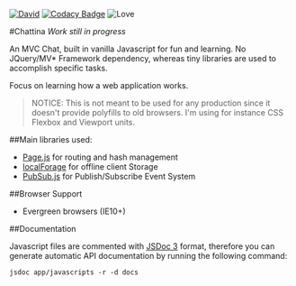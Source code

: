 [![David](https://david-dm.org/jiayihu/chattina.svg)](https://david-dm.org/jiayihu/chattina.svg)
[![Codacy Badge](https://api.codacy.com/project/badge/grade/32903457402d47f2bb1fc5d544701458)](https://www.codacy.com/app/steph-jiayi/chattina)
![Love](https://img.shields.io/badge/Made%20with-%E2%99%A5-red.svg)

#Chattina *Work still in progress*

An MVC Chat, built in vanilla Javascript for fun and learning. No JQuery/MV* Framework dependency, whereas tiny libraries are used to accomplish specific tasks.

Focus on learning how a web application works.

>NOTICE: This is not meant to be used for any production since it doesn't provide polyfills to old browsers. I'm using for instance CSS Flexbox and Viewport units.

##Main libraries used:
 - [Page.js](https://github.com/visionmedia/page.js) for routing and hash management
 - [localForage](https://github.com/mozilla/localForage) for offline client Storage
 - [PubSub.js](https://github.com/mroderick/PubSubJS) for Publish/Subscribe Event System

##Browser Support
 - Evergreen browsers (IE10+)

##Documentation

Javascript files are commented with [JSDoc 3](https://github.com/jsdoc3/jsdoc) format, therefore you can generate automatic API documentation by running the following command:
```
jsdoc app/javascripts -r -d docs
```
